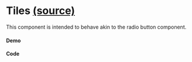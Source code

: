 Tiles [(source)](https://github.com/bullhorn/novo-elements/blob/master/projects/novo-elements/src/elements/tiles)
==========================================================================================

This component is intended to behave akin to the radio button component.

#### Demo

<code-example example="tiles-usage"></code-example>
  
#### Code
